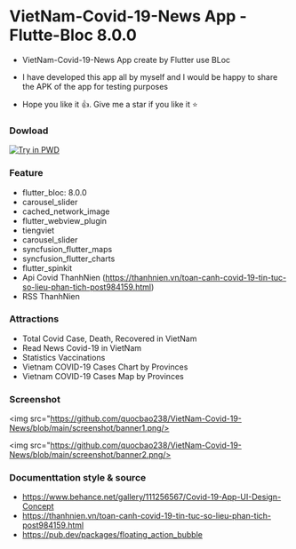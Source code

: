 # VietNam-Covid-19-News App - Flutte-Bloc 8.0.0

* VietNam-Covid-19-News App create by Flutter use BLoc

* I have developed this app all by myself and I would be happy to share the APK of the app for testing purposes
* Hope you like it 👍. Give me a star if you like it ⭐

### Dowload
[![Try in PWD](https://i.pinimg.com/originals/01/d9/53/01d95329a419f52751f875daf9d0f1aa.png)](https://github.com/quocbao238/Flutter-GetX-Pattern-Covid19-News-App/raw/main/apk/app-release.apk)

### Feature
-   flutter_bloc: 8.0.0
-   carousel_slider
-   cached_network_image
-   flutter_webview_plugin
-   tiengviet
-   carousel_slider
-   syncfusion_flutter_maps
-   syncfusion_flutter_charts
-   flutter_spinkit
-   Api Covid ThanhNien (https://thanhnien.vn/toan-canh-covid-19-tin-tuc-so-lieu-phan-tich-post984159.html)
-   RSS ThanhNien 

### Attractions
-   Total Covid Case, Death, Recovered in VietNam
-   Read News Covid-19 in VietNam
-   Statistics Vaccinations
-   Vietnam COVID-19 Cases Chart by Provinces 
-   Vietnam COVID-19 Cases Map by Provinces 

### Screenshot

<img src="https://github.com/quocbao238/VietNam-Covid-19-News/blob/main/screenshot/banner1.png/>

<img src="https://github.com/quocbao238/VietNam-Covid-19-News/blob/main/screenshot/banner2.png/>

### Documenttation style & source

- https://www.behance.net/gallery/111256567/Covid-19-App-UI-Design-Concept
- https://thanhnien.vn/toan-canh-covid-19-tin-tuc-so-lieu-phan-tich-post984159.html
- https://pub.dev/packages/floating_action_bubble


